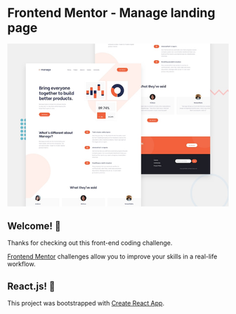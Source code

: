 # Frontend Mentor - Manage landing page

![Design preview for the Manage landing page coding challenge](design/desktop-preview.jpg)

## Welcome! 👋

Thanks for checking out this front-end coding challenge.

[Frontend Mentor](https://www.frontendmentor.io) challenges allow you to improve your skills in a real-life workflow.

## React.js! 👋

This project was bootstrapped with [Create React App](https://github.com/facebook/create-react-app).
